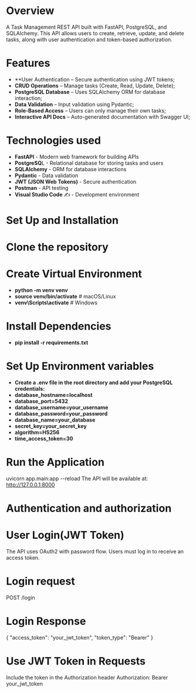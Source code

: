 # Overview
A Task Management REST API built with FastAPI, PostgreSQL, and SQLAlchemy. This API allows users to create, retrieve, update, and delete tasks, along with user authentication and token-based authorization.
# Features
 - **User Authentication – Secure authentication using JWT tokens;
 - **CRUD Operations** – Manage tasks (Create, Read, Update, Delete);
 - **PostgreSQL Database** – Uses SQLAlchemy ORM for database interaction;
 - **Data Validation** – Input validation using Pydantic;
 - **Role-Based Access** – Users can only manage their own tasks;
 - **Interactive API Docs** – Auto-generated documentation with Swagger UI;

# Technologies used
- **FastAPI**  - Modern web framework for building APIs
- **PostgreSQ**L  - Relational database for storing tasks and users
- **SQLAlchemy**  - ORM for database interactions
- **Pydantic**  - Data validation
- **JWT (JSON Web Tokens)**  - Secure authentication
- **Postman**  - API testing
- **Visual Studio Code** ✍ - Development environment
# Set Up and Installation 
# Clone the repository
# Create Virtual Environment 
- **python -m venv venv**
- **source venv/bin/activate**   # macOS/Linux
- **venv\Scripts\activate**     # Windows
# Install Dependencies
- **pip install -r requirements.txt**
# Set Up Environment variables
- **Create a .env file in the root directory and add your PostgreSQL credentials:**
- **database_hostname=localhost**
- **database_port=5432**
- **database_username=your_username**
- **database_password=your_password**
- **database_name=your_database**
- **secret_key=your_secret_key**
- **algorithm=HS256**
- **time_access_token=30**
# Run the Application
uvicorn app.main:app --reload
The API will be available at:
 http://127.0.0.1:8000
# Authentication and authorization 
# User Login(JWT Token)
The API uses OAuth2 with password flow.
Users must log in to receive an access token.
# Login request
POST /login
# Login Response
{
  "access_token": "your_jwt_token",
  "token_type": "Bearer"
}
# Use JWT Token in Requests
Include the token in the Authorization header
Authorization: Bearer your_jwt_token


